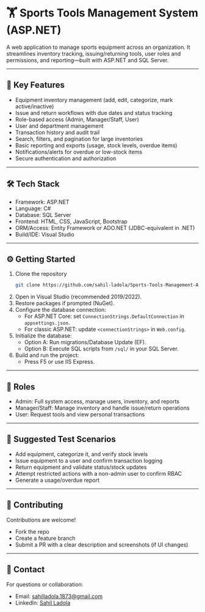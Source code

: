 # 🏋️ Sports Tools Management System (ASP.NET)

A web application to manage sports equipment across an organization. It streamlines inventory tracking, issuing/returning tools, user roles and permissions, and reporting—built with ASP.NET and SQL Server.

---

## 🚀 Key Features

- Equipment inventory management (add, edit, categorize, mark active/inactive)
- Issue and return workflows with due dates and status tracking
- Role-based access (Admin, Manager/Staff, User)
- User and department management
- Transaction history and audit trail
- Search, filters, and pagination for large inventories
- Basic reporting and exports (usage, stock levels, overdue items)
- Notifications/alerts for overdue or low-stock items
- Secure authentication and authorization

---

## 🛠️ Tech Stack

- Framework: ASP.NET
- Language: C#
- Database: SQL Server
- Frontend: HTML, CSS, JavaScript, Bootstrap
- ORM/Access: Entity Framework or ADO.NET (JDBC-equivalent in .NET)
- Build/IDE: Visual Studio

---

## ⚙️ Getting Started

1. Clone the repository
   ```bash
   git clone https://github.com/sahil-ladola/Sports-Tools-Management-ASP.NET.git
   ```
2. Open in Visual Studio (recommended 2019/2022).
3. Restore packages if prompted (NuGet).
4. Configure the database connection:
   - For ASP.NET Core: set `ConnectionStrings.DefaultConnection` in `appsettings.json`.
   - For classic ASP.NET: update `<connectionStrings>` in `Web.config`.
5. Initialize the database:
   - Option A: Run migrations/Database Update (EF).
   - Option B: Execute SQL scripts from `/sql/` in your SQL Server.
6. Build and run the project:
   - Press F5 or use IIS Express.

---

## 🔐 Roles

- Admin: Full system access, manage users, inventory, and reports
- Manager/Staff: Manage inventory and handle issue/return operations
- User: Request tools and view personal transactions

---

## 🧪 Suggested Test Scenarios

- Add equipment, categorize it, and verify stock levels
- Issue equipment to a user and confirm transaction logging
- Return equipment and validate status/stock updates
- Attempt restricted actions with a non-admin user to confirm RBAC
- Generate a usage/overdue report

---

## 🤝 Contributing

Contributions are welcome!
- Fork the repo
- Create a feature branch
- Submit a PR with a clear description and screenshots (if UI changes)

---

## 📧 Contact

For questions or collaboration:
- Email: sahilladola.1873@gmail.com  
- LinkedIn: [Sahil Ladola](https://linkedin.com/in/sahil-ladola)
